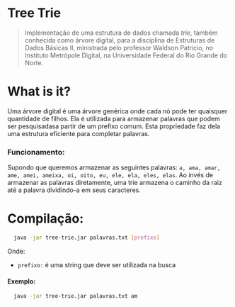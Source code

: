 # Tree Trie
>  Implementação de uma estrutura de dados chamada _trie_, também conhecida como árvore digital, para a disciplina de Estruturas de Dados Básicas II, ministrada pelo professor Waldson Patricio, no Instituto Metrópole Digital, na Universidade Federal do Rio Grande do Norte.

# What is it? 
Uma árvore digital é uma árvore genérica onde cada nó pode ter quaisquer quantidade de filhos. Ela é utilizada para armazenar palavras que podem ser pesquisadasa partir de um prefixo comum. Esta propriedade faz dela uma estrutura eficiente
para completar palavras.

### Funcionamento:
Supondo que queremos armazenar as seguintes palavras: `a, ama, amar, ame, amei, ameixa, oi, oito, eu, ele, ela, eles, elas`. Ao invés de armazenar as palavras diretamente, uma trie armazena o caminho da raiz até a palavra dividindo-a em seus caracteres.

# Compilação:

```bash
  java -jar tree-trie.jar palavras.txt [prefixo] 
```
Onde:
- `prefixo:` é uma string que deve ser utilizada na busca

#### Exemplo:
```bash
  java -jar tree-trie.jar palavras.txt am 
```
